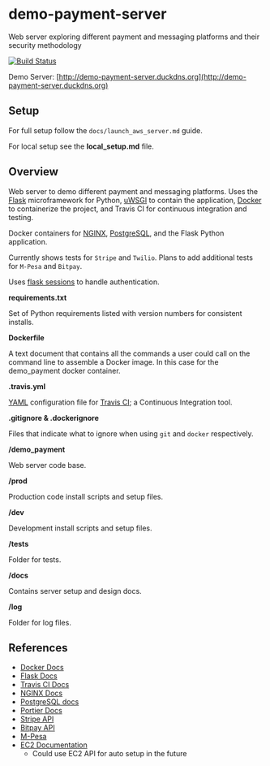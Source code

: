 # demo-payment-server

Web server exploring different payment and messaging platforms and their
security methodology

[![Build Status](https://travis-ci.com/jmbott/demo-payment-server.svg?branch=master)](https://travis-ci.com/jmbott/demo-payment-server)

Demo Server: [http://demo-payment-server.duckdns.org](http://demo-payment-server.duckdns.org)

## Setup

For full setup follow the `docs/launch_aws_server.md` guide.

For local setup see the **local_setup.md** file.

## Overview

Web server to demo different payment and messaging platforms. Uses the
[Flask](http://flask.pocoo.org/) microframework for Python,
[uWSGI](https://uwsgi-docs.readthedocs.io/en/latest/) to contain the application,
[Docker](https://www.docker.com/) to containerize the project, and Travis CI
for continuous integration and testing.

Docker containers for [NGINX](https://nginx.org/),
[PostgreSQL](https://www.postgresql.org/), and the Flask Python application.

Currently shows tests for `Stripe` and `Twilio`. Plans to add additional tests
for `M-Pesa` and `Bitpay`.

Uses [flask sessions](http://flask.pocoo.org/docs/1.0/api/#sessions) to handle
authentication.

**requirements.txt**

Set of Python requirements listed with version numbers for consistent installs.

**Dockerfile**

A text document that contains all the commands a user could call on the command
line to assemble a Docker image. In this case for the demo_payment docker
container.

**.travis.yml**

[YAML](https://en.wikipedia.org/wiki/YAML) configuration file for
[Travis CI](https://travis-ci.org/); a Continuous Integration tool.

**.gitignore & .dockerignore**

Files that indicate what to ignore when using `git` and `docker` respectively.

**/demo_payment**

Web server code base.

**/prod**

Production code install scripts and setup files.

**/dev**

Development install scripts and setup files.

**/tests**

Folder for tests.

**/docs**

Contains server setup and design docs.

**/log**

Folder for log files.

## References

* [Docker Docs](https://docs.docker.com/)
* [Flask Docs](http://flask.pocoo.org/docs/1.0/)
* [Travis CI Docs](https://docs.travis-ci.com/)
* [NGINX Docs](https://nginx.org/en/docs/)
* [PostgreSQL docs](https://www.postgresql.org/docs/)
* [Portier Docs](https://portier.github.io/using.html)
* [Stripe API](https://stripe.com/docs/api)
* [Bitpay API](https://bitpay.com/api)
* [M-Pesa](https://developer.safaricom.co.ke/docs#m-pesa-apis)
* [EC2 Documentation](https://docs.aws.amazon.com/ec2/index.html#lang/en_us)
  * Could use EC2 API for auto setup in the future
